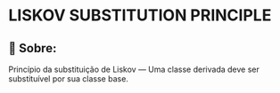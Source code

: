 # LISKOV SUBSTITUTION PRINCIPLE

## 📜 Sobre:

Princípio da substituição de Liskov — Uma classe derivada deve ser substituível por sua classe base.